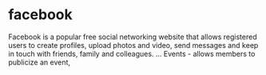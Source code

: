 # facebook
Facebook is a popular free social networking website that allows registered users to create profiles, upload photos and video, send messages and keep in touch with friends, family and colleagues. ... Events - allows members to publicize an event, 
